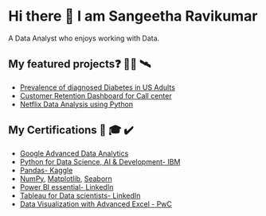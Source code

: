 # Hi there 👋 I am Sangeetha Ravikumar ###
 A Data Analyst who enjoys working with Data.
 
## My featured projects❓ 👨‍💻 🛰️
 
 * [Prevalence of diagnosed Diabetes in US Adults](https://github.com/sangeetharavi13/US-Diabetes-Tracker)
 * [Customer Retention Dashboard for Call center](https://github.com/sangeetharavi13/Call-center-Customer-Retention)
 * [Netflix Data Analysis using Python](https://github.com/sangeetharavi13/Netflix-Data-Analysis-using-Python)

 ## My Certifications 📜 🎓 ✔️
 *  [Google Advanced Data Analytics](https://www.coursera.org/account/accomplishments/professional-cert/2BFATAHHS6J5)
 * 	[Python for Data Science, AI & Development- IBM](https://www.coursera.org/account/accomplishments/certificate/Y5PRK6AZC8T9)
 * 	[Pandas- Kaggle](https://www.kaggle.com/learn/certification/sangeetharavikumar/pandas)
 * 	[NumPy](https://olympus.mygreatlearning.com/courses/50633/certificate), [Matplotlib](https://olympus.mygreatlearning.com/courses/56749/certificate), [Seaborn](https://olympus.mygreatlearning.com/courses/57915/certificate)
 * 	[Power BI essential- LinkedIn](https://www.linkedin.com/learning/certificates/1adaeedb4038a224b9a1e65567e40aa58dc1b643e35575ed061c631ddc8aafca)
 * 	[Tableau for Data scientists- LinkedIn](https://www.linkedin.com/learning/certificates/0a990eb8722668cbea9768e21ac722cd43c35063d003ad6288f24daa169a561f)
 * 	[Data Visualization with Advanced Excel - PwC](https://www.coursera.org/account/accomplishments/certificate/X2YUVKLAVMGD)



<!--
**sangeetharavi13/sangeetharavi13** is a ✨ _special_ ✨ repository because its `README.md` (this file) appears on your GitHub profile.

Here are some ideas to get you started:

- 🔭 I’m currently working on ...
- 🌱 I’m currently learning ...
- 👯 I’m looking to collaborate on ...
- 🤔 I’m looking for help with ...
- 💬 Ask me about ...
- 📫 How to reach me: ...
- 😄 Pronouns: ...
- ⚡ Fun fact: ...
-->
